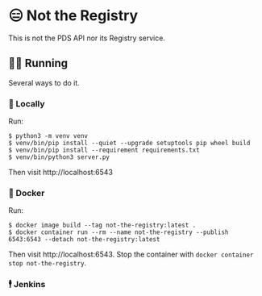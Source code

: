 # 😑 Not the Registry

This is not the PDS API nor its Registry service.


## 🏃‍♀️ Running

Several ways to do it.


### 🗾 Locally

Run:
```console
$ python3 -m venv venv
$ venv/bin/pip install --quiet --upgrade setuptools pip wheel build
$ venv/bin/pip install --requirement requirements.txt
$ venv/bin/python3 server.py
```
Then visit http://localhost:6543


### 🚢 Docker

Run:
```console
$ docker image build --tag not-the-registry:latest .
$ docker container run --rm --name not-the-registry --publish 6543:6543 --detach not-the-registry:latest
```
Then visit http://localhost:6543. Stop the container with `docker container stop not-the-registry`.


### 🕴 Jenkins

